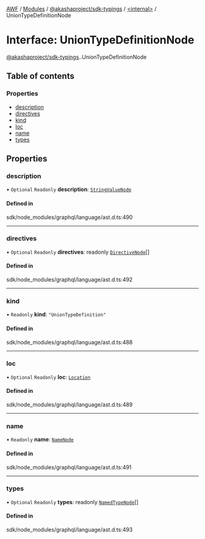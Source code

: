 [AWF](../README.md) / [Modules](../modules.md) / [@akashaproject/sdk-typings](../modules/akashaproject_sdk_typings.md) / [<internal\>](../modules/akashaproject_sdk_typings._internal_.md) / UnionTypeDefinitionNode

# Interface: UnionTypeDefinitionNode

[@akashaproject/sdk-typings](../modules/akashaproject_sdk_typings.md).[<internal>](../modules/akashaproject_sdk_typings._internal_.md).UnionTypeDefinitionNode

## Table of contents

### Properties

- [description](akashaproject_sdk_typings._internal_.UnionTypeDefinitionNode.md#description)
- [directives](akashaproject_sdk_typings._internal_.UnionTypeDefinitionNode.md#directives)
- [kind](akashaproject_sdk_typings._internal_.UnionTypeDefinitionNode.md#kind)
- [loc](akashaproject_sdk_typings._internal_.UnionTypeDefinitionNode.md#loc)
- [name](akashaproject_sdk_typings._internal_.UnionTypeDefinitionNode.md#name)
- [types](akashaproject_sdk_typings._internal_.UnionTypeDefinitionNode.md#types)

## Properties

### description

• `Optional` `Readonly` **description**: [`StringValueNode`](akashaproject_sdk_typings._internal_.StringValueNode.md)

#### Defined in

sdk/node_modules/graphql/language/ast.d.ts:490

___

### directives

• `Optional` `Readonly` **directives**: readonly [`DirectiveNode`](akashaproject_sdk_typings._internal_.DirectiveNode.md)[]

#### Defined in

sdk/node_modules/graphql/language/ast.d.ts:492

___

### kind

• `Readonly` **kind**: ``"UnionTypeDefinition"``

#### Defined in

sdk/node_modules/graphql/language/ast.d.ts:488

___

### loc

• `Optional` `Readonly` **loc**: [`Location`](../classes/akashaproject_sdk_typings._internal_.Location.md)

#### Defined in

sdk/node_modules/graphql/language/ast.d.ts:489

___

### name

• `Readonly` **name**: [`NameNode`](akashaproject_sdk_typings._internal_.NameNode.md)

#### Defined in

sdk/node_modules/graphql/language/ast.d.ts:491

___

### types

• `Optional` `Readonly` **types**: readonly [`NamedTypeNode`](akashaproject_sdk_typings._internal_.NamedTypeNode.md)[]

#### Defined in

sdk/node_modules/graphql/language/ast.d.ts:493
